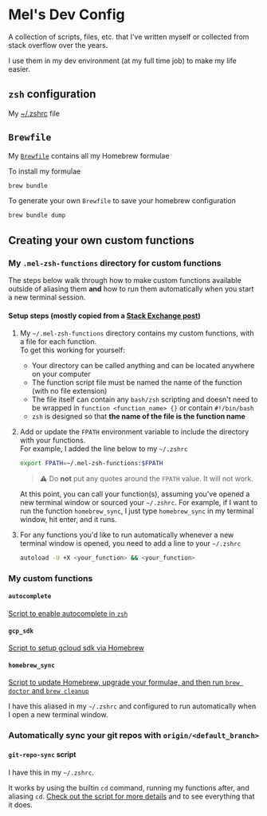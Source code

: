 # Mel's Dev Config

A collection of scripts, files, etc. that I've written myself or collected from stack overflow over the years.

I use them in my dev environment (at my full time job) to make my life easier.

## `zsh` configuration

My [~/.zshrc](.zshrc) file

## `Brewfile`

My [`Brewfile`](Brewfile) contains all my Homebrew formulae

To install my formulae

```bash
brew bundle
```

To generate your own `Brewfile` to save your homebrew configuration

```bash
brew bundle dump
```

## Creating your own custom functions

### My `.mel-zsh-functions` directory for custom functions

The steps below walk through how to make custom functions available outside of aliasing them **and** how to run them automatically when you start a new terminal session.

#### Setup steps (mostly copied from a [Stack Exchange post](https://unix.stackexchange.com/questions/33255/how-to-define-and-load-your-own-shell-function-in-zsh))

1. My `~/.mel-zsh-functions` directory contains my custom functions, with a file for each function.
</br>To get this working for yourself:
   * Your directory can be called anything and can be located anywhere on your computer
   * The function script file must be named the name of the function (with no file extension)
   * The file itself can contain any `bash/zsh` scripting and doesn't need to be wrapped in `function <function_name> {}` or contain `#!/bin/bash`
   * `zsh` is designed so that **the name of the file is the function name**
1. Add or update the `FPATH` environment variable to include the directory with your functions.
   </br> For example, I added the line below to my `~/.zshrc`

   ```bash
   export FPATH=~/.mel-zsh-functions:$FPATH
   ```

   >:warning: Do **not** put any quotes around the `FPATH` value. It will not work.

   At this point, you can call your function(s), assuming you've opened a new terminal window or sourced your `~/.zshrc`. For example, if I want to run the function `homebrew_sync`, I just type `homebrew_sync` in my terminal window, hit enter, and it runs.
1. For any functions you'd like to run automatically whenever a new terminal window is opened, you need to add a line to your `~/.zshrc`

   ```bash
   autoload -U +X <your_function> && <your_function>
   ```

### My custom functions

#### `autocomplete`

[Script to enable autocomplete in `zsh`](.mel-zsh-functions/autocomplete)

#### `gcp_sdk`

[Script to setup gcloud sdk via Homebrew](.mel-zsh-functions/gcp_sdk)

#### `homebrew_sync`

[Script to update Homebrew, upgrade your formulae, and then run `brew doctor` and `brew cleanup`](.mel-zsh-functions/homebrew_sync)

I have this aliased in my `~/.zshrc` and configured to run automatically when I open a new terminal window.

### Automatically sync your git repos with `origin/<default_branch>`

#### `git-repo-sync` script

I have this in my `~/.zshrc`.

It works by using the builtin `cd` command, running my functions after, and aliasing `cd`. [Check out the script for more details](git-repo-sync.sh) and to see everything that it does.
